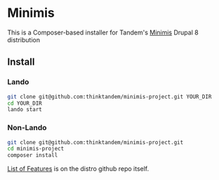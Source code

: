# Minimis
This is a Composer-based installer for Tandem's [Minimis](https://github.com/thinktandem/minimis) Drupal 8 distribution

## Install

### Lando
```bash
git clone git@github.com:thinktandem/minimis-project.git YOUR_DIR
cd YOUR_DIR 
lando start
```

### Non-Lando
```bash
git clone git@github.com:thinktandem/minimis-project.git 
cd minimis-project
composer install
```

[List of Features](https://github.com/thinktandem/minimis/blob/8.x-1.x/README.md) is on the distro github repo itself.
